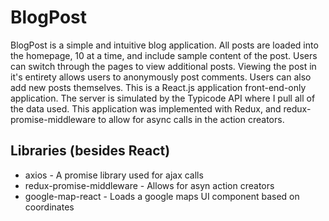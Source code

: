 # BlogPost
BlogPost is a simple and intuitive blog application. All posts are loaded into the homepage, 10 at a time, and include sample content of the post. Users can switch through the pages to view additional posts. Viewing the post in it's entirety allows users to anonymously post comments. Users can also add new posts themselves. This is a React.js application front-end-only application. The server is simulated by the Typicode API where I pull all of the data used. This application was implemented with Redux, and redux-promise-middleware to allow for async calls in the action creators.

## Libraries (besides React)
- axios - A promise library used for ajax calls
- redux-promise-middleware - Allows for asyn action creators
- google-map-react - Loads a google maps UI component based on coordinates

